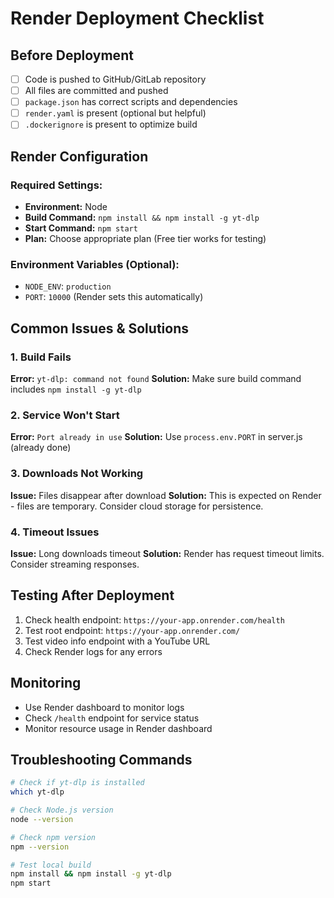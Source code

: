 # Render Deployment Checklist

## Before Deployment

- [ ] Code is pushed to GitHub/GitLab repository
- [ ] All files are committed and pushed
- [ ] `package.json` has correct scripts and dependencies
- [ ] `render.yaml` is present (optional but helpful)
- [ ] `.dockerignore` is present to optimize build

## Render Configuration

### Required Settings:
- **Environment:** Node
- **Build Command:** `npm install && npm install -g yt-dlp`
- **Start Command:** `npm start`
- **Plan:** Choose appropriate plan (Free tier works for testing)

### Environment Variables (Optional):
- `NODE_ENV`: `production`
- `PORT`: `10000` (Render sets this automatically)

## Common Issues & Solutions

### 1. Build Fails
**Error:** `yt-dlp: command not found`
**Solution:** Make sure build command includes `npm install -g yt-dlp`

### 2. Service Won't Start
**Error:** `Port already in use`
**Solution:** Use `process.env.PORT` in server.js (already done)

### 3. Downloads Not Working
**Issue:** Files disappear after download
**Solution:** This is expected on Render - files are temporary. Consider cloud storage for persistence.

### 4. Timeout Issues
**Issue:** Long downloads timeout
**Solution:** Render has request timeout limits. Consider streaming responses.

## Testing After Deployment

1. Check health endpoint: `https://your-app.onrender.com/health`
2. Test root endpoint: `https://your-app.onrender.com/`
3. Test video info endpoint with a YouTube URL
4. Check Render logs for any errors

## Monitoring

- Use Render dashboard to monitor logs
- Check `/health` endpoint for service status
- Monitor resource usage in Render dashboard

## Troubleshooting Commands

```bash
# Check if yt-dlp is installed
which yt-dlp

# Check Node.js version
node --version

# Check npm version
npm --version

# Test local build
npm install && npm install -g yt-dlp
npm start
``` 